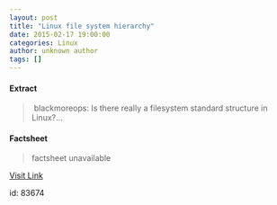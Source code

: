 ```yaml
---
layout: post
title: "Linux file system hierarchy"
date: 2015-02-17 19:00:00
categories: Linux
author: unknown author
tags: []
---
```



#### Extract
>&nbsp;blackmoreops: Is there really a filesystem standard structure in Linux?...

#### Factsheet
>factsheet unavailable

[Visit Link](http://www.linuxtoday.com/upload/linux-file-system-hierarchy-150216170510.html)

id:   83674

